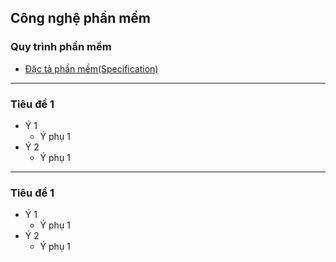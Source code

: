 ## Công nghệ phần mềm

### Quy trình phần mềm
- [Đặc tả phần mềm(Specification)](https://gitpitch.com/jindojojin/softeng/master?p=process/Specification#/)

---

### Tiêu đề 1

- Ý 1
    - Ý phụ 1
- Ý 2
    - Ý phụ 1

---

### Tiêu đề 1

- Ý 1
    - Ý phụ 1
- Ý 2
    - Ý phụ 1
